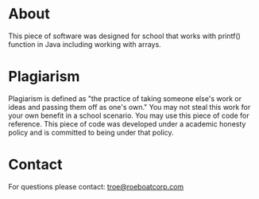 # About
This piece of software was designed for school that works with printf() function in Java including working with arrays.

# Plagiarism
Plagiarism is defined as "the practice of taking someone else's work or ideas and passing them off as one's own." You may not steal this work for your own benefit in a school scenario. You may use this piece of code for reference. This piece of code was developed under a academic honesty policy and is committed to being under that policy.

# Contact
For questions please contact: troe@roeboatcorp.com
